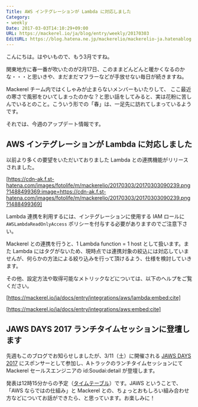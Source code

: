 ```yaml
---
Title: AWS インテグレーションが Lambda に対応しました
Category:
- weekly
Date: 2017-03-03T14:10:29+09:00
URL: https://mackerel.io/ja/blog/entry/weekly/20170303
EditURL: https://blog.hatena.ne.jp/mackerelio/mackerelio-ja.hatenablog.mackerel.io/atom/entry/10328749687222889236
---
```


こんにちは。はやいもので、もう3月ですね。

関東地方に春一番が吹いたのが2月17日、このままどんどんと暖かくなるのかな・・・と思いきや、まだまだマフラーなどが手放せない毎日が続きますね。

Mackerel チーム内ではくしゃみが止まらないメンバーもいたりして、
ここ最近の寒さで風邪をひいてしまったのかな？と思い話をしてみると、実は花粉に苦しんでいるとのこと。こういう形での「春」は、一足先に訪れてしまっているようです。

それでは、今週のアップデート情報です。


## AWS インテグレーションが Lambda に対応しました

以前より多くの要望をいただいておりました Lambda との連携機能がリリースされました。




[https://cdn-ak.f.st-hatena.com/images/fotolife/m/mackerelio/20170303/20170303090239.png?1488499369:image=https://cdn-ak.f.st-hatena.com/images/fotolife/m/mackerelio/20170303/20170303090239.png?1488499369]




Lambda 連携を利用するには、インテグレーションに使用する IAM ロールに `AWSLambdaReadOnlyAccess` ポリシーを付与する必要がありますのでご注意下さい。

Mackerel との連携を行うと、1 Lambda function = 1 host として扱います。また Lambda にはタグがないため、現時点では連携対象の絞込には対応していませんが、何らかの方法による絞り込みを行って頂けるよう、仕様を検討していきます。

その他、設定方法や取得可能なメトリックなどについては、以下のヘルプをご覧ください。



[https://mackerel.io/ja/docs/entry/integrations/aws/lambda:embed:cite]



[https://mackerel.io/ja/docs/entry/integrations/aws:embed:cite]




## JAWS DAYS 2017 ランチタイムセッションに登壇します

先週もこのブログでお知らせしましたが、3/11（土）に開催される [JAWS DAYS 2017](http://jawsdays2017.jaws-ug.jp/) にスポンサーとして参加し、Aトラックのランチタイムセッションにて Mackerel セールスエンジニアの id:Soudai:detail が登壇します。

発表は12時15分からの予定（[タイムテーブル](http://jawsdays2017.jaws-ug.jp/timetable/)）です。JAWS ということで、「AWS ならではの仕組み」と Mackerel との、ちょっとおもしろい組み合わせ方などについてお話ができたら、と思っています。お楽しみに！
